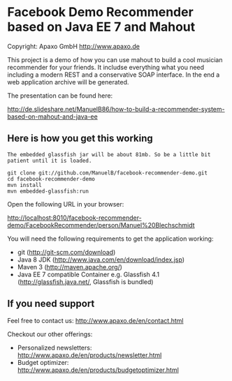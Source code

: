 Facebook Demo Recommender based on Java EE 7 and Mahout
=============

Copyright: Apaxo GmbH http://www.apaxo.de

This project is a demo of how you can use mahout to build a cool
musician recommender for your friends.
It includse everything what you need including a modern REST
and a conservative SOAP interface. In the end a web application
archive will be generated.

The presentation can be found here:

http://de.slideshare.net/ManuelB86/how-to-build-a-recommender-system-based-on-mahout-and-java-ee

Here is how you get this working
--------------------------------

`The embedded glassfish jar will be about 81mb. So be a little bit patient until it is loaded.`

    git clone git://github.com/ManuelB/facebook-recommender-demo.git
    cd facebook-recommender-demo
    mvn install
    mvn embedded-glassfish:run 

Open the following URL in your browser:

[http://localhost:8010/facebook-recommender-demo/FacebookRecommender/person/Manuel%20Blechschmidt](http://localhost:8010/facebook-recommender-demo/FacebookRecommender/person/Manuel%20Blechschmidt)

You will need the following requirements to get the application working:

* git (http://git-scm.com/download)
* Java 8 JDK (http://www.java.com/en/download/index.jsp)
* Maven 3 (http://maven.apache.org/)
* Java EE 7 compatible Container e.g. Glassfish 4.1 (http://glassfish.java.net/, Glassfish is bundled)


If you need support
--------------------------------

Feel free to contact us: http://www.apaxo.de/en/contact.html

Checkout our other offerings:

 * Personalized newsletters: http://www.apaxo.de/en/products/newsletter.html
 * Budget optimizer: http://www.apaxo.de/en/products/budgetoptimizer.html
